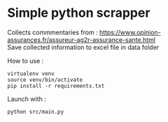 <h1>Simple python scrapper</h1>

Collects commmentaries from : https://www.opinion-assurances.fr/assureur-ag2r-assurance-sante.html  
Save collected information to excel file in data folder

How to use :
```
virtualenv venv
source venv/bin/activate
pip install -r requirements.txt
```

Launch with :
```
python src/main.py
```
